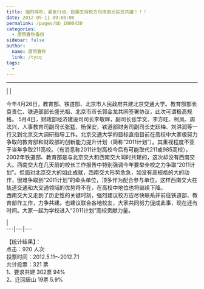 ```yaml
---
title: 强烈呼吁，紧急行动，投票支持校方尽快努力实现共建！！！
date: 2012-05-11 09:08:00
permalink: /pages/bb_1000430
categories: 
  - 唐院春秋备份
sidebar: false
author: 
  name: 唐院春秋
  link: /tycq
tags: 
  - 
---
```


* * *

  
|  |  
  
今年4月26日，教育部、铁道部、北京市人民政府共建北京交通大学。教育部部长袁贵仁、铁道部部长盛光祖、北京市市长郭金龙共同签署协议，此次可谓极高规格。
5月4日，财政部经济建设司司长李敬辉，副司长张学文、李方旺、柯凤、周法兴，人事教育司副司长张猛、杨保安，铁道部财务司副司长史跃梅、刘洪润等一行又到北京交大调研指导工作。北京交通大学的目标直指目前在高校中大家极努力争取的教育部和财政部的创新能力提升计划（简称“2011计划”）。其重视程度不亚于当年争取211高校。（有消息称2011计划高校今后有可能取代211或985高校）。  
2002年铁道部、教育部是与北京交大和西南交大同时共建的，这次却没有西南交大。西南交大在几天前的校长工作报告中特别强调今年要举全校之力争取“2011计划”。但面对北京交大的如此成就，西南交大形势危急，如没有高规格的大的动作，很难争取到“2011计划”的牵头单位，顶多作为配合参与单位。这样西南交大在轨道交通和大交通领域的优势将不在，在高校中地位也将继续下降。  
西南交大又走到了历史性的关键时刻，强烈建议校方应尽快联系并前往铁道部、教育部作工作，力争共建。也建议联合各地校友，大家共同努力促成此事，现在还有时间。大家一起为学校进入“2011计划”高校贡献力量。  
  
|  
---|---|---  
  
  
  
【统计结果】：  
点击：920 人次  
投票时间：2012.5.11～2012.7.1  
共计投票：321 票  
1、要求共建 302票 94%  
2、迁回唐山 19票 5.9%